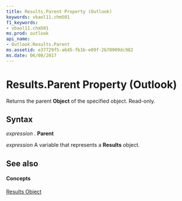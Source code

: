 ```yaml
---
title: Results.Parent Property (Outlook)
keywords: vbaol11.chm501
f1_keywords:
- vbaol11.chm501
ms.prod: outlook
api_name:
- Outlook.Results.Parent
ms.assetid: e37729f5-a645-fb1b-e09f-2b70909dc982
ms.date: 06/08/2017
---
```



# Results.Parent Property (Outlook)

Returns the parent  **Object** of the specified object. Read-only.


## Syntax

 _expression_ . **Parent**

 _expression_ A variable that represents a **Results** object.


## See also


#### Concepts


[Results Object](Outlook.Results.md)

